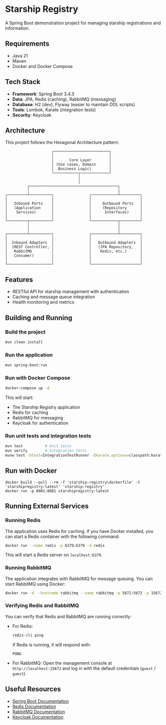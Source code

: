 # Starship Registry

A Spring Boot demonstration project for managing starship registrations and information.

## Requirements

- Java 21
- Maven
- Docker and Docker Compose

## Tech Stack

- **Framework**: Spring Boot 3.4.3
- **Data**: JPA, Redis (caching), RabbitMQ (messaging)
- **Database**: H2 (dev), Flyway (easier to maintain DDL scripts)
- **Tools**: Lombok, Karate (integration tests)
- **Security**: Keycloak

## Architecture

This project follows the Hexagonal Architecture pattern:

```
                     ┌─────────────────────────┐
                     │                         │
                     │       Core Layer        │
                     │ (Use cases, Domain      │
                     │  Business Logic)        │
                     └───────────┬─────────────┘
                                 │
                                 │
          ┌────────────────────────────────────────┐
          │                                        │
┌─────────┴──────────┐                ┌────────────┴─────────┐
│                    │                │                      │
│   Inbound Ports    │                │     Outbound Ports   │
│   (Application     │                │     (Repository      │
│    Services)       │                │      Interfaces)     │
│                    │                │                      │
└─────────┬──────────┘                └────────────┬─────────┘
          │                                        │
          │                                        │
┌─────────┴──────────┐                ┌────────────┴─────────┐
│                    │                │                      │
│  Inbound Adapters  │                │   Outbound Adapters  │
│  (REST Controller, │                │   (JPA Repository,   │
│   RabbitMQ         │                │    Redis, etc.)      │
│   Consumer)        │                │                      │
│                    │                │                      │
└────────────────────┘                └──────────────────────┘
```

## Features

- RESTful API for starship management with authentication
- Caching and message queue integration
- Health monitoring and metrics

## Building and Running

### Build the project

```bash
mvn clean install
```

### Run the application

```bash
mvn spring-boot:run
```

### Run with Docker Compose

```bash
docker-compose up -d
```

This will start:
- The Starship Registry application
- Redis for caching
- RabbitMQ for messaging
- Keycloak for authentication

### Run unit tests and integration tests

```bash
mvn test          # Unit tests
mvn verify        # Integration tests
mvnw test -Dtest=IntegrationTestRunner -Dkarate.options=classpath:karate/starship-adding-karate.feature:7 # Example Specific case Integration, tests file: starship-adding-karate.feature, case line: 7
```

## Run with Docker
```
docker build --pull --rm -f 'starship-registry\dockerfile' -t 'starshipregistry:latest' 'starship-registry'
docker run -p 8081:8081 starshipregistry:latest
```

## Running External Services

### Running Redis

The application uses Redis for caching. If you have Docker installed, you can start a Redis container with the following command:

```bash
docker run --name redis -p 6379:6379 -d redis
```

This will start a Redis server on `localhost:6379`.

### Running RabbitMQ

The application integrates with RabbitMQ for message queuing. You can start RabbitMQ using Docker:

```bash
docker run -d --hostname rabbitmq --name rabbitmq -p 5672:5672 -p 15672:15672 rabbitmq:management
```

### Verifying Redis and RabbitMQ

You can verify that Redis and RabbitMQ are running correctly:

- For Redis:
  ```bash
  redis-cli ping
  ```
  If Redis is running, it will respond with:
  ```
  PONG
  ```

- For RabbitMQ:
  Open the management console at `http://localhost:15672` and log in with the default credentials (`guest` / `guest`).

## Useful Resources

- [Spring Boot Documentation](https://docs.spring.io/spring-boot/docs/current/reference/html/)
- [Redis Documentation](https://redis.io/documentation)
- [RabbitMQ Documentation](https://www.rabbitmq.com/documentation.html)
- [Keycloak Documentation](https://www.keycloak.org/documentation)
